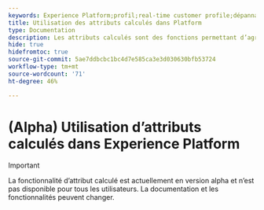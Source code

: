 ```yaml
---
keywords: Experience Platform;profil;real-time customer profile;dépannage;API
title: Utilisation des attributs calculés dans Platform
type: Documentation
description: Les attributs calculés sont des fonctions permettant d’agréger des données au niveau de l’événement dans des attributs de niveaux de profil. Ces fonctions sont automatiquement calculées afin de pouvoir être utilisées au niveau de la segmentation, de l’activation et de la personnalisation.
hide: true
hidefromtoc: true
source-git-commit: 5ae7ddbcbc1bc4d7e585ca3e3d030630bfb53724
workflow-type: tm+mt
source-wordcount: '71'
ht-degree: 46%

---
```



# (Alpha) Utilisation d’attributs calculés dans Experience Platform

>[!IMPORTANT]
>
>La fonctionnalité d’attribut calculé est actuellement en version alpha et n’est pas disponible pour tous les utilisateurs. La documentation et les fonctionnalités peuvent changer.